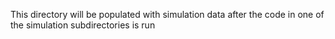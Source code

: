 This directory will be populated with simulation data after the code in one of the simulation subdirectories is run
